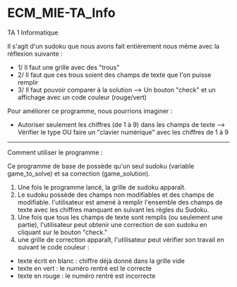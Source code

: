 # ECM_MIE-TA_Info
TA 1 Informatique

Il s'agit d'un sudoku que nous avons fait entièrement nous même avec la réflexion suivante :
- 1/ Il faut une grille avec des "trous"
- 2/ Il faut que ces trous soient des champs de texte que l'on puisse remplir
- 3/ Il faut pouvoir comparer à la solution --> Un bouton "check" et un affichage avec un code couleur (rouge/vert)

Pour améliorer ce programme, nous pourrions imaginer :
- Autoriser seulement les chiffres (de 1 à 9) dans les champs de texte --> Vérifier le type OU faire un "clavier numérique" 
avec les chiffres de 1 à 9


-----------------------------------------------------------------------------------------------------------------------------------

Comment utiliser le programme :

Ce programme de base de possède qu'un seul sudoku (variable game_to_solve) et sa correction (game_solution).
1) Une fois le programme lancé, la grille de sudoku apparaît.
2) Le sudoku possède des champs non modifiables et des champs de modifiable. l'utilisateur est amené à remplir l'ensemble des champs de texte avec les chiffres manquant en suivant les règles du Sudoku.
3) Une fois que tous les champs de texte sont remplis (ou seulement une partie), l'utilisateur peut obtenir une correction de son sudoku en cliquant sur le bouton "check."
4) une grille de correction apparaît, l'utilisateur peut vérifier son travail en suivant le code couleur :
  - texte écrit en blanc : chiffre déjà donné dans la grille vide
  - texte en vert : le numéro rentré est le correcte
  - texte en rouge : le numéro rentré est incorrecte
